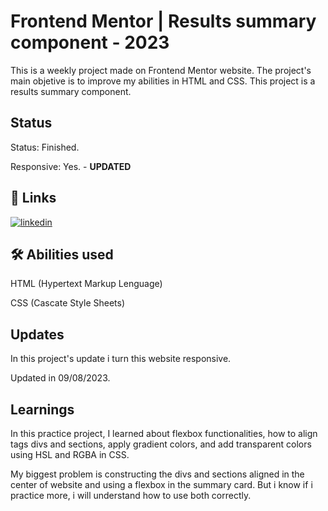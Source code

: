 
# Frontend Mentor | Results summary component - 2023

This is a weekly project made on Frontend Mentor website. The project's main objetive is to improve my abilities in HTML and CSS. This project is a results summary component.
## Status

Status: Finished.

Responsive: Yes. - **UPDATED**

## 🔗 Links
[![linkedin](https://img.shields.io/badge/linkedin-0A66C2?style=for-the-badge&logo=linkedin&logoColor=white)](https://www.linkedin.com/in/wesllen-do-carmo-ara%C3%BAjo-0b1115276/)


## 🛠 Abilities used
HTML (Hypertext Markup Lenguage)

CSS (Cascate Style Sheets)

## Updates

In this project's update i turn this website responsive.

Updated in 09/08/2023.
## Learnings

In this practice project, I learned about flexbox functionalities, how to align tags divs and sections, apply gradient colors, and add transparent colors using HSL and RGBA in CSS.

My biggest problem is constructing the divs and sections aligned in the center of website and using a flexbox in the summary card. But i know if i practice more, i will understand how to use both correctly.


